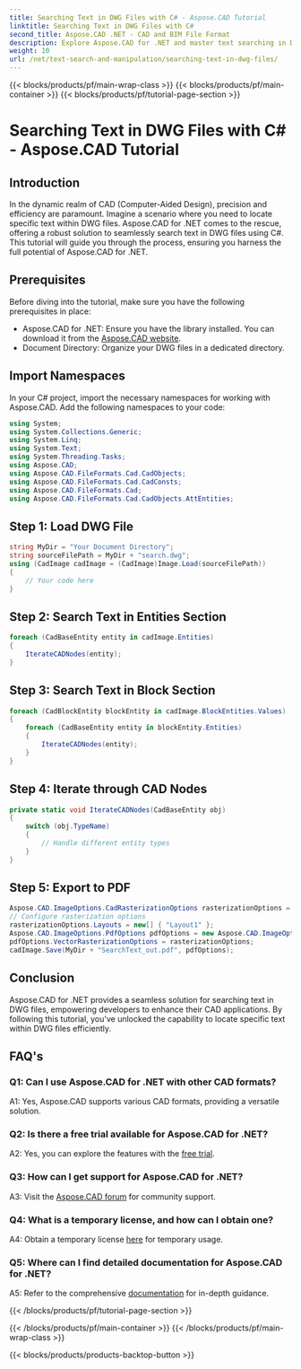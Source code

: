 ```yaml
---
title: Searching Text in DWG Files with C# - Aspose.CAD Tutorial
linktitle: Searching Text in DWG Files with C#
second_title: Aspose.CAD .NET - CAD and BIM File Format
description: Explore Aspose.CAD for .NET and master text searching in DWG files with this step-by-step guide. Boost your CAD applications today!
weight: 10
url: /net/text-search-and-manipulation/searching-text-in-dwg-files/
---
```


{{< blocks/products/pf/main-wrap-class >}}
{{< blocks/products/pf/main-container >}}
{{< blocks/products/pf/tutorial-page-section >}}

# Searching Text in DWG Files with C# - Aspose.CAD Tutorial

## Introduction

In the dynamic realm of CAD (Computer-Aided Design), precision and efficiency are paramount. Imagine a scenario where you need to locate specific text within DWG files. Aspose.CAD for .NET comes to the rescue, offering a robust solution to seamlessly search text in DWG files using C#. This tutorial will guide you through the process, ensuring you harness the full potential of Aspose.CAD for .NET.

## Prerequisites

Before diving into the tutorial, make sure you have the following prerequisites in place:
- Aspose.CAD for .NET: Ensure you have the library installed. You can download it from the [Aspose.CAD website](https://releases.aspose.com/cad/net/).
- Document Directory: Organize your DWG files in a dedicated directory.

## Import Namespaces

In your C# project, import the necessary namespaces for working with Aspose.CAD. Add the following namespaces to your code:

```csharp
using System;
using System.Collections.Generic;
using System.Linq;
using System.Text;
using System.Threading.Tasks;
using Aspose.CAD;
using Aspose.CAD.FileFormats.Cad.CadObjects;
using Aspose.CAD.FileFormats.Cad.CadConsts;
using Aspose.CAD.FileFormats.Cad;
using Aspose.CAD.FileFormats.Cad.CadObjects.AttEntities;
```

## Step 1: Load DWG File

```csharp
string MyDir = "Your Document Directory";
string sourceFilePath = MyDir + "search.dwg";
using (CadImage cadImage = (CadImage)Image.Load(sourceFilePath))
{
    // Your code here
}
```

## Step 2: Search Text in Entities Section

```csharp
foreach (CadBaseEntity entity in cadImage.Entities)
{
    IterateCADNodes(entity);
}
```

## Step 3: Search Text in Block Section

```csharp
foreach (CadBlockEntity blockEntity in cadImage.BlockEntities.Values)
{
    foreach (CadBaseEntity entity in blockEntity.Entities)
    {
        IterateCADNodes(entity);
    }
}
```

## Step 4: Iterate through CAD Nodes

```csharp
private static void IterateCADNodes(CadBaseEntity obj)
{
    switch (obj.TypeName)
    {
        // Handle different entity types
    }
}
```

## Step 5: Export to PDF

```csharp
Aspose.CAD.ImageOptions.CadRasterizationOptions rasterizationOptions = new Aspose.CAD.ImageOptions.CadRasterizationOptions();
// Configure rasterization options
rasterizationOptions.Layouts = new[] { "Layout1" };
Aspose.CAD.ImageOptions.PdfOptions pdfOptions = new Aspose.CAD.ImageOptions.PdfOptions();
pdfOptions.VectorRasterizationOptions = rasterizationOptions;
cadImage.Save(MyDir + "SearchText_out.pdf", pdfOptions);
```

## Conclusion

Aspose.CAD for .NET provides a seamless solution for searching text in DWG files, empowering developers to enhance their CAD applications. By following this tutorial, you've unlocked the capability to locate specific text within DWG files efficiently.

## FAQ's

### Q1: Can I use Aspose.CAD for .NET with other CAD formats?

A1: Yes, Aspose.CAD supports various CAD formats, providing a versatile solution.

### Q2: Is there a free trial available for Aspose.CAD for .NET?

A2: Yes, you can explore the features with the [free trial](https://releases.aspose.com/).

### Q3: How can I get support for Aspose.CAD for .NET?

A3: Visit the [Aspose.CAD forum](https://forum.aspose.com/c/cad/19) for community support.

### Q4: What is a temporary license, and how can I obtain one?

A4: Obtain a temporary license [here](https://purchase.aspose.com/temporary-license/) for temporary usage.

### Q5: Where can I find detailed documentation for Aspose.CAD for .NET?

A5: Refer to the comprehensive [documentation](https://reference.aspose.com/cad/net/) for in-depth guidance.

{{< /blocks/products/pf/tutorial-page-section >}}

{{< /blocks/products/pf/main-container >}}
{{< /blocks/products/pf/main-wrap-class >}}

{{< blocks/products/products-backtop-button >}}
